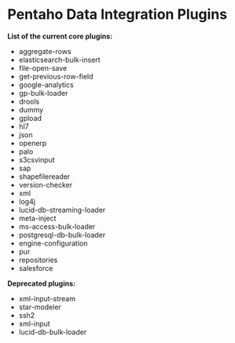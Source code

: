 # Pentaho Data Integration Plugins #

__List of the current core plugins:__

* aggregate-rows
* elasticsearch-bulk-insert
* file-open-save
* get-previous-row-field
* google-analytics
* gp-bulk-loader
* drools
* dummy
* gpload
* hl7
* json
* openerp
* palo
* s3csvinput
* sap
* shapefilereader
* version-checker
* xml
* log4j
* lucid-db-streaming-loader
* meta-inject
* ms-access-bulk-loader
* postgresql-db-bulk-loader
* engine-configuration
* pur
* repositories
* salesforce

__Deprecated plugins:__

* xml-input-stream
* star-modeler
* ssh2
* xml-input
* lucid-db-bulk-loader
